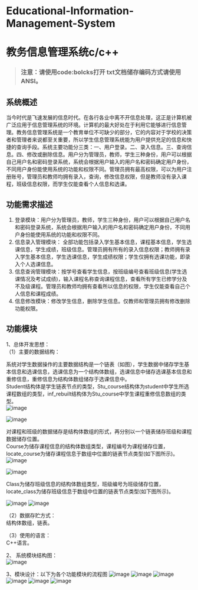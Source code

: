 # Educational-Information-Management-System
# 教务信息管理系统c/c++
> ### 注意：请使用code:bolcks打开 txt文档储存编码方式请使用ANSI。
## 系统概述
当今时代是飞速发展的信息时代。在各行各业中离不开信息处理，这正是计算机被广泛应用于信息管理系统的环境。计算机的最大好处在于利用它能够进行信息管理。教务信息管理系统是一个教育单位不可缺少的部分，它的内容对于学校的决策者和管理者来说都至关重要，所以学生信息管理系统能为用户提供充足的信息和快捷的查询手段。系统主要功能分三类：一、用户登录。二、录入信息。三、查询信息。四、修改或删除信息。用户分为管理员，教师，学生三种身份，用户可以根据自己用户名和密码登录系统，系统会根据用户输入的用户名和密码确定用户身份，不同用户身份能使用系统的功能和权限不同。管理员拥有最高权限，可以为用户注册账号，管理员和教师均拥有录入，查询，修改信息权限，但是教师没有录入课程，班级信息权限，而学生仅能查看个人信息和选课。
## 功能需求描述
1. 登录模块：用户分为管理员，教师，学生三种身份，用户可以根据自己用户名和密码登录系统，系统会根据用户输入的用户名和密码确定用户身份，不同用户身份能使用系统的功能和权限不同。
2. 信息录入管理模块： 全部功能包括录入学生基本信息，课程基本信息，学生选课信息，学生成绩，班级信息。管理员拥有所有的录入信息权限；教师拥有录入学生基本信息，学生选课信息，学生成绩权限；学生仅拥有选课功能，即录入个人选课信息。
3. 信息查询管理模块：按学号查看学生信息，按班级编号查看班级信息(学生选课情况及考试成绩)，输入课程名称查询课程信息，查看所有学生已修学分及不及级课程。管理员和教师均拥有查看所以信息的权限，学生仅能查看自己个人信息和课程成绩。
4. 信息修改模块：修改学生信息，删除学生信息。仅教师和管理员拥有修改删除功能权限。
## 功能模块
1、总体开发思想：  
（1）主要的数据结构：  

系统对学生数据操作的主要数据结构是一个链表（如图），学生数据中储存学生基本信息和选课信息，选课信息为一个结构体数组，选课信息中储存选课基本信息和重修信息，重修信息为结构体数组储存于选课信息中。  
Student结构体是学生链表节点的类型，Stu_course结构体为student中学生所选课程数组的类型，inf_rebuilt结构体为Stu_course中学生课程重修信息数组的类型。        
        ![image](https://user-images.githubusercontent.com/68573382/120878332-3fe82980-c5ee-11eb-84b8-bb071410bd05.png)

   ![image](https://user-images.githubusercontent.com/68573382/120878378-9c4b4900-c5ee-11eb-8a51-52b25c03fff1.png)

对课程和班级的数据储存是结构体数组的形式，再分别以一个链表储存班级和课程数据储存位置。  
Course为储存课程信息的结构体数组类型，课程编号为课程储存位置，locate_course为储存课程信息于数组中位置的链表节点类型(如下图所示)。  
         ![image](https://user-images.githubusercontent.com/68573382/120878380-a705de00-c5ee-11eb-8842-f5893a928823.png)

  ![image](https://user-images.githubusercontent.com/68573382/120878389-aec58280-c5ee-11eb-8c89-77e4a1d4a3cb.png)

Class为储存班级信息的结构体数组类型，班级编号为班级储存位置，locate_class为储存班级信息于数组中位置的链表节点类型(如下图所示)。

  ![image](https://user-images.githubusercontent.com/68573382/120878398-c0a72580-c5ee-11eb-8511-3c4b50825915.png)
     ![image](https://user-images.githubusercontent.com/68573382/120878402-c43aac80-c5ee-11eb-8963-92cae7c4006a.png)

                      
（2）数据存贮方式：  
结构体数组，链表。  

（3）使用的语言：   
C++语言。  

2、
系统模块结构图：  
  ![image](https://user-images.githubusercontent.com/68573382/120878423-e03e4e00-c5ee-11eb-95e6-2be4c15f2a5f.png)


3、模块设计：以下为各个功能模块的流程图
 ![image](https://user-images.githubusercontent.com/68573382/120878437-ef250080-c5ee-11eb-9382-13e605573fba.png)
![image](https://user-images.githubusercontent.com/68573382/120878439-f21ff100-c5ee-11eb-84d3-3f0e152534af.png)
![image](https://user-images.githubusercontent.com/68573382/120878441-f51ae180-c5ee-11eb-843a-ab0f4c4051a0.png)
![image](https://user-images.githubusercontent.com/68573382/120878442-f8ae6880-c5ee-11eb-9bd6-336c318d8313.png)
![image](https://user-images.githubusercontent.com/68573382/120878443-fcda8600-c5ee-11eb-98c1-7f2d898df1f8.png)
![image](https://user-images.githubusercontent.com/68573382/120878445-ffd57680-c5ee-11eb-972a-97ad0a09a904.png)

       

                                                                

